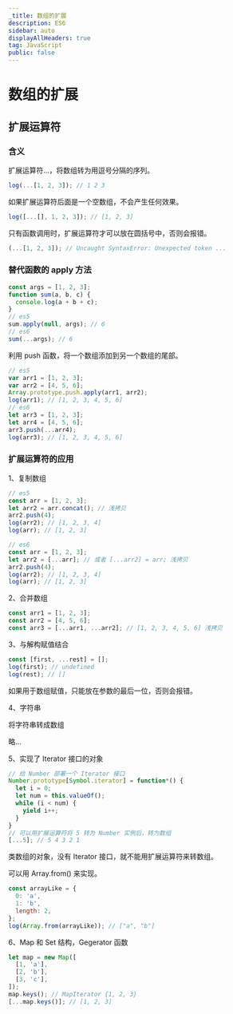 ```yaml
---
_title: 数组的扩展
description: ES6
sidebar: auto
displayAllHeaders: true
tag: JavaScript
public: false
---
```


# 数组的扩展

## 扩展运算符

### 含义

扩展运算符...，将数组转为用逗号分隔的序列。

```js
log(...[1, 2, 3]); // 1 2 3
```

如果扩展运算符后面是一个空数组，不会产生任何效果。

```js
log([...[], 1, 2, 3]); // [1, 2, 3]
```

只有函数调用时，扩展运算符才可以放在圆括号中，否则会报错。

```js
(...[1, 2, 3]); // Uncaught SyntaxError: Unexpected token ...
```

### 替代函数的 apply 方法

```js
const args = [1, 2, 3];
function sum(a, b, c) {
  console.log(a + b + c);
}
// es5
sum.apply(null, args); // 6
// es6
sum(...args); // 6
```

利用 push 函数，将一个数组添加到另一个数组的尾部。

```js
// es5
var arr1 = [1, 2, 3];
var arr2 = [4, 5, 6];
Array.prototype.push.apply(arr1, arr2);
log(arr1); // [1, 2, 3, 4, 5, 6]
// es6
let arr3 = [1, 2, 3];
let arr4 = [4, 5, 6];
arr3.push(...arr4);
log(arr3); // [1, 2, 3, 4, 5, 6]
```

### 扩展运算符的应用

1、复制数组

```js
// es5
const arr = [1, 2, 3];
let arr2 = arr.concat(); // 浅拷贝
arr2.push(4);
log(arr2); // [1, 2, 3, 4]
log(arr); // [1, 2, 3]

// es6
const arr = [1, 2, 3];
let arr2 = [...arr]; // 或者 [...arr2] = arr; 浅拷贝
arr2.push(4);
log(arr2); // [1, 2, 3, 4]
log(arr); // [1, 2, 3]
```

2、合并数组

```js
const arr1 = [1, 2, 3];
const arr2 = [4, 5, 6];
const arr3 = [...arr1, ...arr2]; // [1, 2, 3, 4, 5, 6] 浅拷贝
```

3、与解构赋值结合

```js
const [first, ...rest] = [];
log(first); // undefined
log(rest); // []
```

如果用于数组赋值，只能放在参数的最后一位，否则会报错。

4、字符串

将字符串转成数组

略...

5、实现了 Iterator 接口的对象

```js
// 给 Number 部署一个 Iterator 接口
Number.prototype[Symbol.iterator] = function*() {
  let i = 0;
  let num = this.valueOf();
  while (i < num) {
    yield i++;
  }
}
// 可以用扩展运算符将 5 转为 Number 实例后，转为数组
[...5]; // 5 4 3 2 1
```

类数组的对象，没有 Iterator 接口，就不能用扩展运算符来转数组。

可以用 Array.from() 来实现。

```js
const arrayLike = {
  0: 'a',
  1: 'b',
  length: 2,
};
log(Array.from(arrayLike)); // ["a", "b"]
```

6、Map 和 Set 结构，Gegerator 函数

```js
let map = new Map([
  [1, 'a'],
  [2, 'b'],
  [3, 'c'],
]);
map.keys(); // MapIterator {1, 2, 3}
[...map.keys()]; // [1, 2, 3]
```




